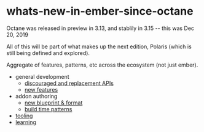 # whats-new-in-ember-since-octane

Octane was released in preview in 3.13, and stablily in 3.15 -- this was Dec 20, 2019

All of this will be part of what makes up the next edition, Polaris (which is still being defined and explored).

Aggregate of features, patterns, etc across the ecosystem (not just ember).

- general development
  - [discouraged and replacement APIs](./replacements.md)
  - [new features](./new-features.md)
- addon authoring
  - [new blueprint & format](./v2-addon/README.md)
  - [build time patterns](./v2-addon/build.md)
- [tooling](./tooling.md)
- [learning](./learning.md)

